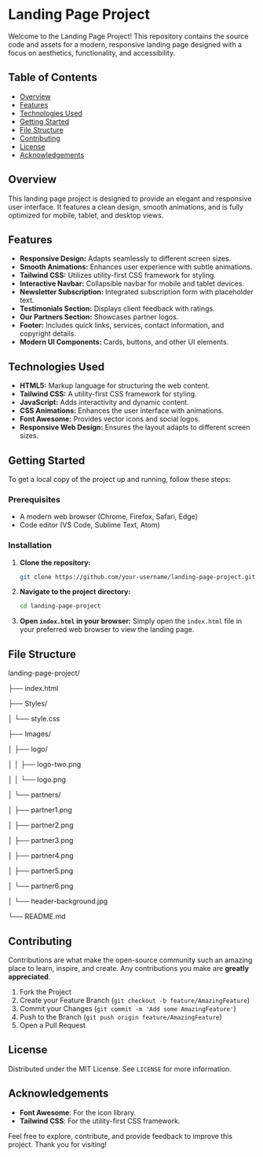 # Landing Page Project

Welcome to the Landing Page Project! This repository contains the source code and assets for a modern, responsive landing page designed with a focus on aesthetics, functionality, and accessibility.

## Table of Contents

- [Overview](#overview)
- [Features](#features)
- [Technologies Used](#technologies-used)
- [Getting Started](#getting-started)
- [File Structure](#file-structure)
- [Contributing](#contributing)
- [License](#license)
- [Acknowledgements](#acknowledgements)

## Overview

This landing page project is designed to provide an elegant and responsive user interface. It features a clean design, smooth animations, and is fully optimized for mobile, tablet, and desktop views.

## Features

- **Responsive Design:** Adapts seamlessly to different screen sizes.
- **Smooth Animations:** Enhances user experience with subtle animations.
- **Tailwind CSS:** Utilizes utility-first CSS framework for styling.
- **Interactive Navbar:** Collapsible navbar for mobile and tablet devices.
- **Newsletter Subscription:** Integrated subscription form with placeholder text.
- **Testimonials Section:** Displays client feedback with ratings.
- **Our Partners Section:** Showcases partner logos.
- **Footer:** Includes quick links, services, contact information, and copyright details.
- **Modern UI Components:** Cards, buttons, and other UI elements.

## Technologies Used

- **HTML5:** Markup language for structuring the web content.
- **Tailwind CSS:** A utility-first CSS framework for styling.
- **JavaScript:** Adds interactivity and dynamic content.
- **CSS Animations:** Enhances the user interface with animations.
- **Font Awesome:** Provides vector icons and social logos.
- **Responsive Web Design:** Ensures the layout adapts to different screen sizes.

## Getting Started

To get a local copy of the project up and running, follow these steps:

### Prerequisites

- A modern web browser (Chrome, Firefox, Safari, Edge)
- Code editor (VS Code, Sublime Text, Atom)

### Installation

1. **Clone the repository:**
    ```sh
    git clone https://github.com/your-username/landing-page-project.git
    ```

2. **Navigate to the project directory:**
    ```sh
    cd landing-page-project
    ```

3. **Open `index.html` in your browser:**
    Simply open the `index.html` file in your preferred web browser to view the landing page.

## File Structure
landing-page-project/

├── index.html

├── Styles/

│ └── style.css

├── Images/

│ ├── logo/

│ │ ├── logo-two.png

│ │ └── logo.png

│ └── partners/

│ ├── partner1.png

│ ├── partner2.png

│ ├── partner3.png

│ ├── partner4.png

│ ├── partner5.png

│ └── partner6.png

│ └── header-background.jpg

└── README.md
## Contributing

Contributions are what make the open-source community such an amazing place to learn, inspire, and create. Any contributions you make are **greatly appreciated**.

1. Fork the Project
2. Create your Feature Branch (`git checkout -b feature/AmazingFeature`)
3. Commit your Changes (`git commit -m 'Add some AmazingFeature'`)
4. Push to the Branch (`git push origin feature/AmazingFeature`)
5. Open a Pull Request

## License

Distributed under the MIT License. See `LICENSE` for more information.

## Acknowledgements

- **Font Awesome**: For the icon library.
- **Tailwind CSS**: For the utility-first CSS framework.

Feel free to explore, contribute, and provide feedback to improve this project. Thank you for visiting!
